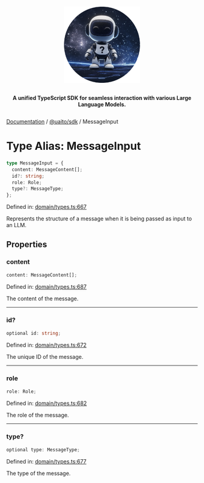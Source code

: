 <div style="display:flex; flex-direction:column; align-items:center;">
<p align="center">
  <img src="../UAITO.png" alt="UAITO Logo" width="200"/>
</p>

<p align="center">
  <strong>A unified TypeScript SDK for seamless interaction with various Large Language Models.</strong>
</p>
</div>

[Documentation](README.md) / [@uaito/sdk](@uaito.sdk.md) / MessageInput

# Type Alias: MessageInput

```ts
type MessageInput = {
  content: MessageContent[];
  id?: string;
  role: Role;
  type?: MessageType;
};
```

Defined in: [domain/types.ts:667](https://github.com/elribonazo/uaito/blob/e0747004e756945db95e651c1acbbc56d72b8bba/packages/sdk/src/domain/types.ts#L667)

Represents the structure of a message when it is being passed as input to an LLM.

## Properties

### content

```ts
content: MessageContent[];
```

Defined in: [domain/types.ts:687](https://github.com/elribonazo/uaito/blob/e0747004e756945db95e651c1acbbc56d72b8bba/packages/sdk/src/domain/types.ts#L687)

The content of the message.

***

### id?

```ts
optional id: string;
```

Defined in: [domain/types.ts:672](https://github.com/elribonazo/uaito/blob/e0747004e756945db95e651c1acbbc56d72b8bba/packages/sdk/src/domain/types.ts#L672)

The unique ID of the message.

***

### role

```ts
role: Role;
```

Defined in: [domain/types.ts:682](https://github.com/elribonazo/uaito/blob/e0747004e756945db95e651c1acbbc56d72b8bba/packages/sdk/src/domain/types.ts#L682)

The role of the message.

***

### type?

```ts
optional type: MessageType;
```

Defined in: [domain/types.ts:677](https://github.com/elribonazo/uaito/blob/e0747004e756945db95e651c1acbbc56d72b8bba/packages/sdk/src/domain/types.ts#L677)

The type of the message.
